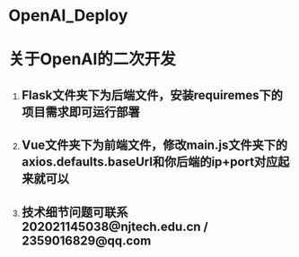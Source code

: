 # OpenAI_Deploy
<h1>关于OpenAI的二次开发</h1>
<ol>
  <li>
    <h2>Flask文件夹下为后端文件，安装requiremes下的项目需求即可运行部署</h2>
  </li>
  <li>
    <h2>Vue文件夹下为前端文件，修改main.js文件夹下的axios.defaults.baseUrl和你后端的ip+port对应起来就可以</h2>
  </li>
  <li><h2>技术细节问题可联系 202021145038@njtech.edu.cn / 2359016829@qq.com</h2></li>
</ol>
